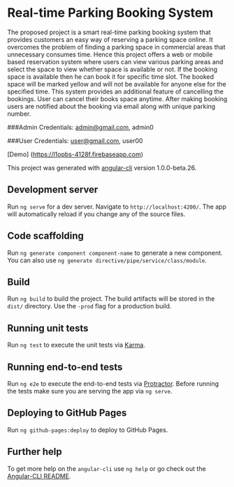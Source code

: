 # Real-time Parking Booking System

The proposed project is a smart real-time parking booking system that provides customers an easy way of reserving a parking space online. It overcomes the problem of finding a parking space in commercial areas that unnecessary consumes time. Hence this project offers a web or mobile based reservation system where users can view various parking areas and select the space to view whether space is available or not. If the booking space is available then he can book it for specific time slot. The booked space will be marked yellow and will not be available for anyone else for the specified time. This system provides an additional feature of cancelling the bookings. User can cancel their books space anytime. After making booking users are notified about the booking via email along with unique parking number.


###Admin Credentials: 
admin@gmail.com, admin0


###User Credentials: 
user@gmail.com, user00


[Demo] (https://l1opbs-4128f.firebaseapp.com)

This project was generated with [angular-cli](https://github.com/angular/angular-cli) version 1.0.0-beta.26.

## Development server
Run `ng serve` for a dev server. Navigate to `http://localhost:4200/`. The app will automatically reload if you change any of the source files.

## Code scaffolding

Run `ng generate component component-name` to generate a new component. You can also use `ng generate directive/pipe/service/class/module`.

## Build

Run `ng build` to build the project. The build artifacts will be stored in the `dist/` directory. Use the `-prod` flag for a production build.

## Running unit tests

Run `ng test` to execute the unit tests via [Karma](https://karma-runner.github.io).

## Running end-to-end tests

Run `ng e2e` to execute the end-to-end tests via [Protractor](http://www.protractortest.org/).
Before running the tests make sure you are serving the app via `ng serve`.

## Deploying to GitHub Pages

Run `ng github-pages:deploy` to deploy to GitHub Pages.

## Further help

To get more help on the `angular-cli` use `ng help` or go check out the [Angular-CLI README](https://github.com/angular/angular-cli/blob/master/README.md).
